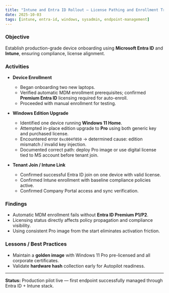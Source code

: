 ```yaml
---
title: "Intune and Entra ID Rollout – License Pathing and Enrollment Troubleshooting"
date: 2025-10-03
tags: [intune, entra-id, windows, sysadmin, endpoint-management]
---
```


### Objective
Establish production-grade device onboarding using **Microsoft Entra ID** and **Intune**, ensuring compliance, license alignment.

### Activities
- **Device Enrollment**
  - Began onboarding two new laptops.
  - Verified automatic MDM enrollment prerequisites; confirmed **Premium Entra ID** licensing required for auto-enroll.
  - Proceeded with manual enrollment for testing.

- **Windows Edition Upgrade**
  - Identified one device running **Windows 11 Home**.
  - Attempted in-place edition upgrade to **Pro** using both generic key and purchased license.
  - Encountered error `0xc004f050` → determined cause: edition mismatch / invalid key injection.
  - Documented correct path: deploy Pro image or use digital license tied to MS account before tenant join.

- **Tenant Join / Intune Link**
  - Confirmed successful Entra ID join on one device with valid license.
  - Confirmed Intune enrollment with baseline compliance policies active.
  - Confirmed Company Portal access and sync verification.

### Findings
- Automatic MDM enrollment fails without **Entra ID Premium P1/P2**.
- Licensing status directly affects policy propagation and compliance visibility.
- Using consistent Pro image from the start eliminates activation friction.

### Lessons / Best Practices
- Maintain a **golden image** with Windows 11 Pro pre-licensed and all corporate certificates.
- Validate **hardware hash** collection early for Autopilot readiness.
---

**Status:** Production pilot live — first endpoint successfully managed through Entra ID + Intune stack.

